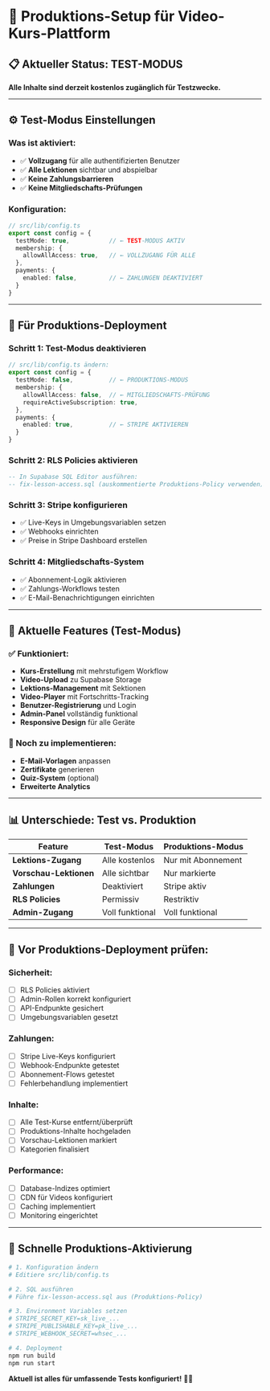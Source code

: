 # 🚀 Produktions-Setup für Video-Kurs-Plattform

## 📋 Aktueller Status: TEST-MODUS

**Alle Inhalte sind derzeit kostenlos zugänglich für Testzwecke.**

---

## ⚙️ Test-Modus Einstellungen

### Was ist aktiviert:
- ✅ **Vollzugang** für alle authentifizierten Benutzer
- ✅ **Alle Lektionen** sichtbar und abspielbar
- ✅ **Keine Zahlungsbarrieren**
- ✅ **Keine Mitgliedschafts-Prüfungen**

### Konfiguration:
```typescript
// src/lib/config.ts
export const config = {
  testMode: true,           // ← TEST-MODUS AKTIV
  membership: {
    allowAllAccess: true,   // ← VOLLZUGANG FÜR ALLE
  },
  payments: {
    enabled: false,         // ← ZAHLUNGEN DEAKTIVIERT
  }
}
```

---

## 🔄 Für Produktions-Deployment

### Schritt 1: Test-Modus deaktivieren
```typescript
// src/lib/config.ts ändern:
export const config = {
  testMode: false,          // ← PRODUKTIONS-MODUS
  membership: {
    allowAllAccess: false,  // ← MITGLIEDSCHAFTS-PRÜFUNG
    requireActiveSubscription: true,
  },
  payments: {
    enabled: true,          // ← STRIPE AKTIVIEREN
  }
}
```

### Schritt 2: RLS Policies aktivieren
```sql
-- In Supabase SQL Editor ausführen:
-- fix-lesson-access.sql (auskommentierte Produktions-Policy verwenden)
```

### Schritt 3: Stripe konfigurieren
- ✅ Live-Keys in Umgebungsvariablen setzen
- ✅ Webhooks einrichten
- ✅ Preise in Stripe Dashboard erstellen

### Schritt 4: Mitgliedschafts-System
- ✅ Abonnement-Logik aktivieren
- ✅ Zahlungs-Workflows testen
- ✅ E-Mail-Benachrichtigungen einrichten

---

## 🎯 Aktuelle Features (Test-Modus)

### ✅ Funktioniert:
- **Kurs-Erstellung** mit mehrstufigem Workflow
- **Video-Upload** zu Supabase Storage
- **Lektions-Management** mit Sektionen
- **Video-Player** mit Fortschritts-Tracking
- **Benutzer-Registrierung** und Login
- **Admin-Panel** vollständig funktional
- **Responsive Design** für alle Geräte

### 🔧 Noch zu implementieren:
- **E-Mail-Vorlagen** anpassen
- **Zertifikate** generieren
- **Quiz-System** (optional)
- **Erweiterte Analytics**

---

## 📊 Unterschiede: Test vs. Produktion

| Feature | Test-Modus | Produktions-Modus |
|---------|------------|-------------------|
| **Lektions-Zugang** | Alle kostenlos | Nur mit Abonnement |
| **Vorschau-Lektionen** | Alle sichtbar | Nur markierte |
| **Zahlungen** | Deaktiviert | Stripe aktiv |
| **RLS Policies** | Permissiv | Restriktiv |
| **Admin-Zugang** | Voll funktional | Voll funktional |

---

## 🚨 Vor Produktions-Deployment prüfen:

### Sicherheit:
- [ ] RLS Policies aktiviert
- [ ] Admin-Rollen korrekt konfiguriert
- [ ] API-Endpunkte gesichert
- [ ] Umgebungsvariablen gesetzt

### Zahlungen:
- [ ] Stripe Live-Keys konfiguriert
- [ ] Webhook-Endpunkte getestet
- [ ] Abonnement-Flows getestet
- [ ] Fehlerbehandlung implementiert

### Inhalte:
- [ ] Alle Test-Kurse entfernt/überprüft
- [ ] Produktions-Inhalte hochgeladen
- [ ] Vorschau-Lektionen markiert
- [ ] Kategorien finalisiert

### Performance:
- [ ] Database-Indizes optimiert
- [ ] CDN für Videos konfiguriert
- [ ] Caching implementiert
- [ ] Monitoring eingerichtet

---

## 🔧 Schnelle Produktions-Aktivierung

```bash
# 1. Konfiguration ändern
# Editiere src/lib/config.ts

# 2. SQL ausführen
# Führe fix-lesson-access.sql aus (Produktions-Policy)

# 3. Environment Variables setzen
# STRIPE_SECRET_KEY=sk_live_...
# STRIPE_PUBLISHABLE_KEY=pk_live_...
# STRIPE_WEBHOOK_SECRET=whsec_...

# 4. Deployment
npm run build
npm run start
```

**Aktuell ist alles für umfassende Tests konfiguriert!** 🧪✨
